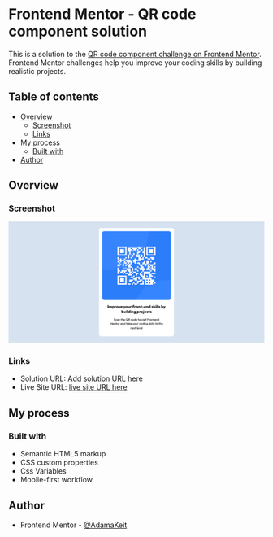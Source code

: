 # Frontend Mentor - QR code component solution

This is a solution to the [QR code component challenge on Frontend Mentor](https://www.frontendmentor.io/challenges/qr-code-component-iux_sIO_H). Frontend Mentor challenges help you improve your coding skills by building realistic projects.

## Table of contents

- [Overview](#overview)
  - [Screenshot](#screenshot)
  - [Links](#links)
- [My process](#my-process)
  - [Built with](#built-with)
- [Author](#author)

## Overview

### Screenshot

![](./Screenshot.png)

### Links

- Solution URL: [Add solution URL here](https://your-solution-url.com)
- Live Site URL: [ live site URL here](https://adamakeit.github.io/qr-code-component/)

## My process

### Built with

- Semantic HTML5 markup
- CSS custom properties
- Css Variables
- Mobile-first workflow

## Author

- Frontend Mentor - [@AdamaKeit](https://www.frontendmentor.io/profile/AdamaKeit)
